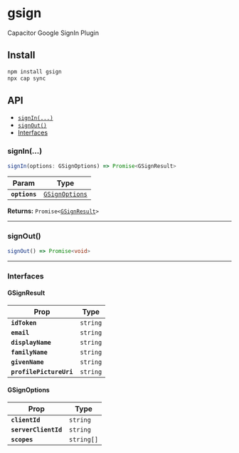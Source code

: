 # gsign

Capacitor Google SignIn Plugin

## Install

```bash
npm install gsign
npx cap sync
```

## API

<docgen-index>

* [`signIn(...)`](#signin)
* [`signOut()`](#signout)
* [Interfaces](#interfaces)

</docgen-index>

<docgen-api>
<!--Update the source file JSDoc comments and rerun docgen to update the docs below-->

### signIn(...)

```typescript
signIn(options: GSignOptions) => Promise<GSignResult>
```

| Param         | Type                                                  |
| ------------- | ----------------------------------------------------- |
| **`options`** | <code><a href="#gsignoptions">GSignOptions</a></code> |

**Returns:** <code>Promise&lt;<a href="#gsignresult">GSignResult</a>&gt;</code>

--------------------


### signOut()

```typescript
signOut() => Promise<void>
```

--------------------


### Interfaces


#### GSignResult

| Prop                    | Type                |
| ----------------------- | ------------------- |
| **`idToken`**           | <code>string</code> |
| **`email`**             | <code>string</code> |
| **`displayName`**       | <code>string</code> |
| **`familyName`**        | <code>string</code> |
| **`givenName`**         | <code>string</code> |
| **`profilePictureUri`** | <code>string</code> |


#### GSignOptions

| Prop                 | Type                  |
| -------------------- | --------------------- |
| **`clientId`**       | <code>string</code>   |
| **`serverClientId`** | <code>string</code>   |
| **`scopes`**         | <code>string[]</code> |

</docgen-api>
